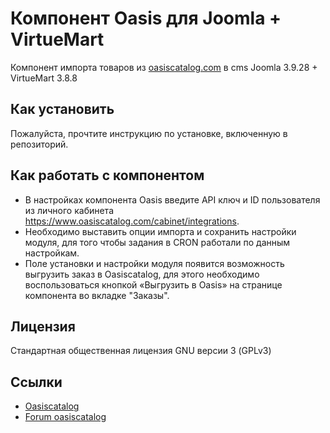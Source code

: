 # Компонент Oasis для Joomla + VirtueMart

Компонент импорта товаров из [oasiscatalog.com](https://www.oasiscatalog.com/) в cms Joomla 3.9.28 + VirtueMart 3.8.8

## Как установить

Пожалуйста, прочтите инструкцию по установке, включенную в репозиторий.

## Как работать с компонентом

- В настройках компонента Oasis введите API ключ и ID пользователя из личного кабинета https://www.oasiscatalog.com/cabinet/integrations.
- Необходимо выставить опции импорта и сохранить настройки модуля, для того чтобы задания в CRON работали по данным настройкам.
- Поле установки и настройки модуля появится возможность выгрузить заказ в Oasiscatalog, для этого необходимо воспользоваться кнопкой «Выгрузить в Oasis» на странице компонента во вкладке "Заказы".

## Лицензия

Стандартная общественная лицензия GNU версии 3 (GPLv3)

## Ссылки

- [Oasiscatalog](https://www.oasiscatalog.com/)
- [Forum oasiscatalog](https://forum.oasiscatalog.com/)
